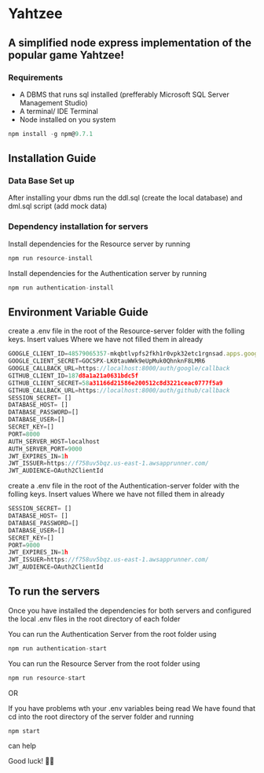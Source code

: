 # Yahtzee
A simplified node express implementation of the popular game Yahtzee!
----------------------------------------------------------
### Requirements
  - A DBMS that runs sql installed (prefferably Microsoft SQL Server Management Studio)
  - A terminal/ IDE Terminal
  - Node installed on you system   
  ```javascript
  npm install -g npm@9.7.1
  ```

## Installation Guide

### Data Base Set up
After installing your dbms run the ddl.sql (create the local database) and dml.sql script (add mock data)

### Dependency installation for servers

Install dependencies for the Resource server by running 
  ```javascript
  npm run resource-install
  ```

Install dependencies for the Authentication server by running 
  ```javascript
  npm run authentication-install
  ```

## Environment Variable Guide
create a .env file in the root of the Resource-server folder with the folling keys. Insert values Where we have not filled them in already
```javascript
GOOGLE_CLIENT_ID=48579065357-mkqbtlvpfs2fkh1r0vpk32etc1rgnsad.apps.googleusercontent.com
GOOGLE_CLIENT_SECRET=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
GOOGLE_CALLBACK_URL=https://localhost:8000/auth/google/callback
GITHUB_CLIENT_ID=187d8a1a21a0631bdc5f
GITHUB_CLIENT_SECRET=58a31166d21586e200512c8d3221ceac0777f5a9
GITHUB_CALLBACK_URL=https://localhost:8000/auth/github/callback
SESSION_SECRET= []
DATABASE_HOST= []
DATABASE_PASSWORD=[]
DATABASE_USER=[]
SECRET_KEY=[]
PORT=8000
AUTH_SERVER_HOST=localhost
AUTH_SERVER_PORT=9000
JWT_EXPIRES_IN=1h
JWT_ISSUER=https://f758uv5bqz.us-east-1.awsapprunner.com/
JWT_AUDIENCE=OAuth2ClientId
```

create a .env file in the root of the Authentication-server folder with the folling keys. Insert values Where we have not filled them in already
```javascript
SESSION_SECRET= []
DATABASE_HOST= []
DATABASE_PASSWORD=[]
DATABASE_USER=[]
SECRET_KEY=[]
PORT=9000
JWT_EXPIRES_IN=1h
JWT_ISSUER=https://f758uv5bqz.us-east-1.awsapprunner.com/
JWT_AUDIENCE=OAuth2ClientId
```


## To run the servers 
Once you have installed the dependencies for both servers and configured the local .env files in the root directory of each folder

You can run the Authentication Server from the root folder using 
  ```javascript
npm run authentication-start
```

You can run the Resource Server from the root folder using 
  ```javascript
 npm run resource-start
  ```

OR

If you have problems wth your .env variables being read We have found that cd into the root directory of the server folder and running
  ```javascript
 npm start
  ```
can help


Good luck! 🎲🍀
